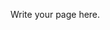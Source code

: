 <!--
.. title: program
.. slug: program
.. date: 2022-03-02 16:11:07 UTC+01:00
.. tags:
.. category:
.. link:
.. description:
.. type: text
-->

Write your page here.
